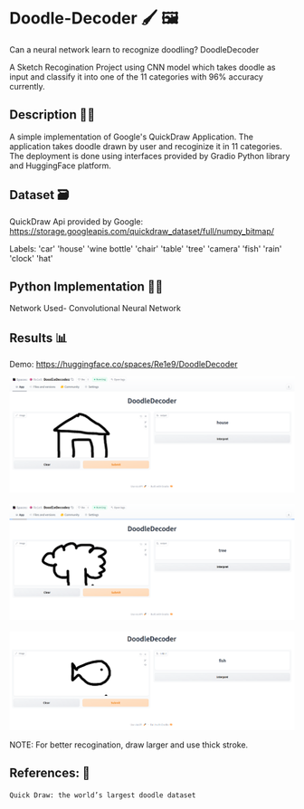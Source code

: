 # Doodle-Decoder 🖌️   🖼️
Can a neural network learn to recognize doodling? DoodleDecoder

A Sketch Recogination Project using CNN model which takes doodle as input and classify it into one of the 11 categories with 96% accuracy currently.


## Description 👨‍🎨

A simple implementation of Google's QuickDraw Application. The application takes doodle drawn by user and recoginize it in 11 categories. The deployment is done using interfaces provided by Gradio Python library and HuggingFace platform.

## Dataset 🗃️
QuickDraw Api provided by Google: https://storage.googleapis.com/quickdraw_dataset/full/numpy_bitmap/

Labels:
'car'
'house'
'wine bottle'
'chair'
'table'
'tree'
'camera'
'fish'
'rain'
'clock'
'hat'

## Python Implementation 👨‍🔬

Network Used- Convolutional Neural Network

## Results 📊

Demo: https://huggingface.co/spaces/Re1e9/DoodleDecoder
</br>

![Screenshot](https://raw.githubusercontent.com/styxOO7/Doodle-Decoder/main/house.png) 
</br>
</br>
![Screenshot](https://raw.githubusercontent.com/styxOO7/Doodle-Decoder/main/tree.png)
</br>
</br>
![Screenshot](https://raw.githubusercontent.com/styxOO7/Doodle-Decoder/main/fish.png)
</br>

NOTE: For better recogination, draw larger and use thick stroke. 

## References: 🔱
    Quick Draw: the world’s largest doodle dataset
